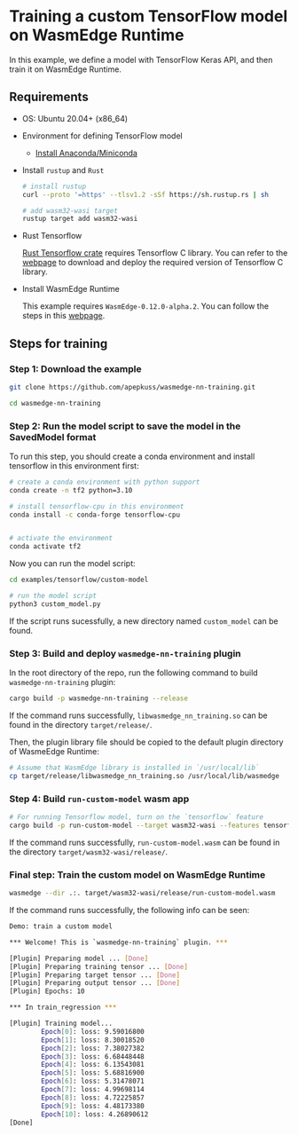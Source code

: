# Training a custom TensorFlow model on WasmEdge Runtime

In this example, we define a model with TensorFlow Keras API, and then train it on WasmEdge Runtime.

## Requirements

- OS: Ubuntu 20.04+ (x86_64)

- Environment for defining TensorFlow model

  - [Install Anaconda/Miniconda](https://docs.conda.io/projects/conda/en/latest/user-guide/install/linux.html)

- Install `rustup` and `Rust`

  ```bash
  # install rustup
  curl --proto '=https' --tlsv1.2 -sSf https://sh.rustup.rs | sh

  # add wasm32-wasi target
  rustup target add wasm32-wasi
  ```

- Rust Tensorflow

  [Rust Tensorflow crate](https://crates.io/crates/tensorflow) requires Tensorflow C library. You can refer to the [webpage](https://www.tensorflow.org/install/lang_c) to download and deploy the required version of Tensorflow C library.

- Install WasmEdge Runtime

  This example requires `WasmEdge-0.12.0-alpha.2`. You can follow the steps in this [webpage](https://wasmedge.org/book/en/contribute/build_from_src/linux.html).

## Steps for training

### Step 1: Download the example

```bash
git clone https://github.com/apepkuss/wasmedge-nn-training.git

cd wasmedge-nn-training
```

### Step 2: Run the model script to save the model in the SavedModel format

To run this step, you should create a conda environment and install tensorflow in this environment first:

```bash
# create a conda environment with python support
conda create -n tf2 python=3.10

# install tensorflow-cpu in this environment
conda install -c conda-forge tensorflow-cpu


# activate the environment
conda activate tf2
```

Now you can run the model script:

```bash
cd examples/tensorflow/custom-model

# run the model script
python3 custom_model.py
```

If the script runs sucessfully, a new directory named `custom_model` can be found.


### Step 3: Build and deploy `wasmedge-nn-training` plugin

In the root directory of the repo, run the following command to build `wasmedge-nn-training` plugin:

```bash
cargo build -p wasmedge-nn-training --release
```

If the command runs successfully, `libwasmedge_nn_training.so` can be found in the directory `target/release/`.

Then, the plugin library file should be copied to the default plugin directory of WasmeEdge Runtime:

```bash
# Assume that WasmEdge library is installed in `/usr/local/lib`
cp target/release/libwasmedge_nn_training.so /usr/local/lib/wasmedge
```

### Step 4: Build `run-custom-model` wasm app

```bash
# For running Tensorflow model, turn on the `tensorflow` feature
cargo build -p run-custom-model --target wasm32-wasi --features tensorflow --release
```

If the command runs successfully, `run-custom-model.wasm` can be found in the directory `target/wasm32-wasi/release/`.

### Final step: Train the custom model on WasmEdge Runtime

```bash
wasmedge --dir .:. target/wasm32-wasi/release/run-custom-model.wasm
```

If the command runs successfully, the following info can be seen:

```bash
Demo: train a custom model

*** Welcome! This is `wasmedge-nn-training` plugin. ***

[Plugin] Preparing model ... [Done]
[Plugin] Preparing training tensor ... [Done]
[Plugin] Preparing target tensor ... [Done]
[Plugin] Preparing output tensor ... [Done]
[Plugin] Epochs: 10

*** In train_regression ***

[Plugin] Training model...
        Epoch[0]: loss: 9.59016800  
        Epoch[1]: loss: 8.30018520  
        Epoch[2]: loss: 7.38027382  
        Epoch[3]: loss: 6.68448448  
        Epoch[4]: loss: 6.13543081  
        Epoch[5]: loss: 5.68816900  
        Epoch[6]: loss: 5.31478071  
        Epoch[7]: loss: 4.99698114  
        Epoch[8]: loss: 4.72225857  
        Epoch[9]: loss: 4.48173380  
        Epoch[10]: loss: 4.26890612  
[Done]
```
